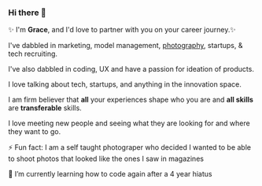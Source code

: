 ### Hi there 👋 

✨ I'm <b>Grace</b>, and I'd love to partner with you on your career journey.✨ </p>

<p>I've dabbled in marketing, model management, <a href="http://www.gracelauphoto.com">photography</a>, startups, & tech recruiting.</p>
  <p>I've also dabbled in coding, UX and have a passion for ideation of products. </p>
  <p> I love talking about tech, startups, and anything in the innovation space. </p>
  <p>I am firm believer that <b> all</b> your experiences shape who you are and <b>all skills</b> are <strong>transferable</strong> skills. </p>
<p>I love meeting new people and seeing what they are looking for and where they want to go.</p>
⚡ Fun fact: I am a self taught photograper who decided I wanted to be able to shoot photos that looked like the ones I saw in magazines 
  
 🌱 I’m currently learning how to code again after a 4 year hiatus


<!--
**gracelau/gracelau** is a ✨ _special_ ✨ repository because its `README.md` (this file) appears on your GitHub profile.

Here are some ideas to get you started:

- 🔭 I’m currently working on ...
- 🌱 I’m currently learning ...
- 👯 I’m looking to collaborate on ...
- 🤔 I’m looking for help with ...
- 💬 Ask me about ...
- 📫 How to reach me: ...
- 😄 Pronouns: ...
- ⚡ Fun fact: ...
-->
